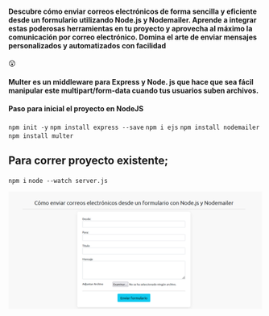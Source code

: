 #### Descubre cómo enviar correos electrónicos de forma sencilla y eficiente desde un formulario utilizando Node.js y Nodemailer. Aprende a integrar estas poderosas herramientas en tu proyecto y aprovecha al máximo la comunicación por correo electrónico. Domina el arte de enviar mensajes personalizados y automatizados con facilidad

😲
#### Multer es un middleware para Express y Node. js que hace que sea fácil manipular este multipart/form-data cuando tus usuarios suben archivos.
#### Paso para inicial el proyecto en NodeJS

`npm init -y`
`npm install express --save`
`npm i ejs`
`npm install nodemailer`
`npm install multer`

## Para correr proyecto existente;

`npm i`
`node --watch server.js`

![](https://raw.githubusercontent.com/urian121/imagenes-proyectos-github/master/enviar-correos-electronicos-desde-un-formulario-con-Nodejs-y-Nodemailer-Urian-viera.PNG)
